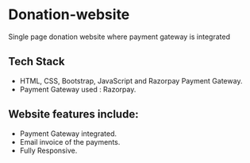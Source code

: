 # Donation-website
Single page donation website where payment gateway is integrated 

## Tech Stack
- HTML, CSS, Bootstrap, JavaScript and Razorpay Payment Gateway.
- Payment Gateway used : Razorpay.

## Website features include:
- Payment Gateway integrated.
- Email invoice of the payments.
- Fully Responsive.
